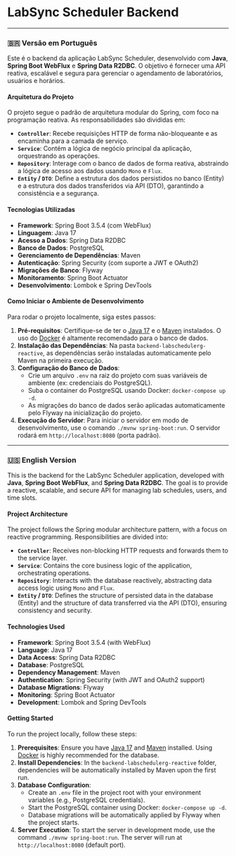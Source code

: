 # LabSync Scheduler Backend

---

### 🇧🇷 Versão em Português

Este é o backend da aplicação LabSync Scheduler, desenvolvido com **Java**, **Spring Boot WebFlux** e **Spring Data R2DBC**. O objetivo é fornecer uma API reativa, escalável e segura para gerenciar o agendamento de laboratórios, usuários e horários.

#### Arquitetura do Projeto

O projeto segue o padrão de arquitetura modular do Spring, com foco na programação reativa. As responsabilidades são divididas em:

-   **`Controller`**: Recebe requisições HTTP de forma não-bloqueante e as encaminha para a camada de serviço.
-   **`Service`**: Contém a lógica de negócio principal da aplicação, orquestrando as operações.
-   **`Repository`**: Interage com o banco de dados de forma reativa, abstraindo a lógica de acesso aos dados usando `Mono` e `Flux`.
-   **`Entity` / `DTO`**: Define a estrutura dos dados persistidos no banco (Entity) e a estrutura dos dados transferidos via API (DTO), garantindo a consistência e a segurança.

#### Tecnologias Utilizadas

-   **Framework**: Spring Boot 3.5.4 (com WebFlux)
-   **Linguagem**: Java 17
-   **Acesso a Dados**: Spring Data R2DBC
-   **Banco de Dados**: PostgreSQL
-   **Gerenciamento de Dependências**: Maven
-   **Autenticação**: Spring Security (com suporte a JWT e OAuth2)
-   **Migrações de Banco**: Flyway
-   **Monitoramento**: Spring Boot Actuator
-   **Desenvolvimento**: Lombok e Spring DevTools

#### Como Iniciar o Ambiente de Desenvolvimento

Para rodar o projeto localmente, siga estes passos:

1.  **Pré-requisitos**: Certifique-se de ter o [Java 17](https://www.java.com/pt-BR/) e o [Maven](https://maven.apache.org/) instalados. O uso do [Docker](https://www.docker.com/) é altamente recomendado para o banco de dados.
2.  **Instalação das Dependências**: Na pasta `backend-labschedulerg-reactive`, as dependências serão instaladas automaticamente pelo Maven na primeira execução.
3.  **Configuração do Banco de Dados**:
    -   Crie um arquivo `.env` na raiz do projeto com suas variáveis de ambiente (ex: credenciais do PostgreSQL).
    -   Suba o container do PostgreSQL usando Docker: `docker-compose up -d`.
    -   As migrações do banco de dados serão aplicadas automaticamente pelo Flyway na inicialização do projeto.
4.  **Execução do Servidor**: Para iniciar o servidor em modo de desenvolvimento, use o comando `./mvnw spring-boot:run`. O servidor rodará em `http://localhost:8080` (porta padrão).

---

### 🇺🇸 English Version

This is the backend for the LabSync Scheduler application, developed with **Java**, **Spring Boot WebFlux**, and **Spring Data R2DBC**. The goal is to provide a reactive, scalable, and secure API for managing lab schedules, users, and time slots.

#### Project Architecture

The project follows the Spring modular architecture pattern, with a focus on reactive programming. Responsibilities are divided into:

-   **`Controller`**: Receives non-blocking HTTP requests and forwards them to the service layer.
-   **`Service`**: Contains the core business logic of the application, orchestrating operations.
-   **`Repository`**: Interacts with the database reactively, abstracting data access logic using `Mono` and `Flux`.
-   **`Entity` / `DTO`**: Defines the structure of persisted data in the database (Entity) and the structure of data transferred via the API (DTO), ensuring consistency and security.

#### Technologies Used

-   **Framework**: Spring Boot 3.5.4 (with WebFlux)
-   **Language**: Java 17
-   **Data Access**: Spring Data R2DBC
-   **Database**: PostgreSQL
-   **Dependency Management**: Maven
-   **Authentication**: Spring Security (with JWT and OAuth2 support)
-   **Database Migrations**: Flyway
-   **Monitoring**: Spring Boot Actuator
-   **Development**: Lombok and Spring DevTools

#### Getting Started

To run the project locally, follow these steps:

1.  **Prerequisites**: Ensure you have [Java 17](https://www.java.com/) and [Maven](https://maven.apache.org/) installed. Using [Docker](https://www.docker.com/) is highly recommended for the database.
2.  **Install Dependencies**: In the `backend-labschedulerg-reactive` folder, dependencies will be automatically installed by Maven upon the first run.
3.  **Database Configuration**:
    -   Create an `.env` file in the project root with your environment variables (e.g., PostgreSQL credentials).
    -   Start the PostgreSQL container using Docker: `docker-compose up -d`.
    -   Database migrations will be automatically applied by Flyway when the project starts.
4.  **Server Execution**: To start the server in development mode, use the command `./mvnw spring-boot:run`. The server will run at `http://localhost:8080` (default port).
